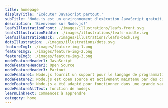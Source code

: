 ```yaml
---
title: homepage
displayTitle: 'Exécuter JavaScript partout.'
subTitle: "Node.js est un environnement d'exécution JavaScript gratuit, ouvert et multiplateforme qui permet aux développeurs d'écrire des outils en ligne de commande et des scripts côté serveur en dehors d'un navigateur."
description: 'Bienvenue sur Node.js!'
leafsIllustrationFront: ./images/illustrations/leafs-front.svg
leafsIllustrationMiddle: ./images/illustrations/leafs-middle.svg
leafsIllustrationBack: ./images/illustrations/leafs-back.svg
dotsIllustration: ./images/illustrations/dots.svg
featureImg1: ./images/feature-img-1.png
featureImg2: ./images/feature-img-2.png
featureImg3: ./images/feature-img-3.png
nodeFeatureHeader1: JavaScript
nodeFeatureHeader2: Open Source
nodeFeatureHeader3: Partout
nodeFeature1: Node.js fournit un support pour le langage de programmation JavaScript.
nodeFeature2: Node.js est open source et activement maintenu par des contributeurs du monde entier.
nodeFeature3: Node.js a été adapté pour fonctionner dans une grande variété d'endroits
nodeFeatureAltText: fonction de nodejs
learnLinkText: Commencez à apprendre
category: home
---
```

